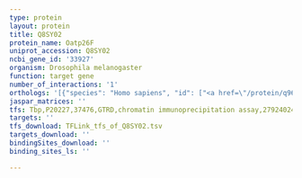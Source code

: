 ```yaml
---
type: protein
layout: protein
title: Q8SY02
protein_name: Oatp26F
uniprot_accession: Q8SY02
ncbi_gene_id: '33927'
organism: Drosophila melanogaster
function: target gene
number_of_interactions: '1'
orthologs: '[{"species": "Homo sapiens", "id": ["<a href=\"/protein/q96bd0\">Q96BD0</a>"]}, {"species": "Danio rerio", "id": ["<a href=\"/protein/e7ffx7\">E7FFX7</a>"]}, {"species": "Mus musculus", "id": ["<a href=\"/protein/q8k078\">Q8K078</a>"]}, {"species": "Rattus norvegicus", "id": ["<a href=\"/protein/q4v8n6\">Q4V8N6</a>"]}, {"species": "Caenorhabditis elegans", "id": ["<a href=\"/protein/x5lps1\">X5LPS1</a>"]}]'
jaspar_matrices: ''
tfs: Tbp,P20227,37476,GTRD,chromatin immunoprecipitation assay,27924024%5Buid%5D,No
targets: ''
tfs_download: TFLink_tfs_of_Q8SY02.tsv
targets_download: ''
bindingSites_download: ''
binding_sites_ls: ''

---
```

